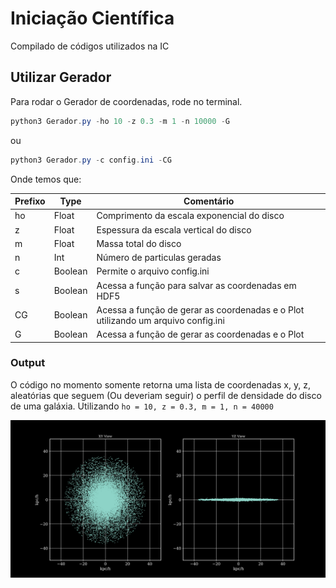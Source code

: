 # Iniciação Científica
Compilado de códigos utilizados na IC

## Utilizar Gerador

Para rodar o Gerador de coordenadas, rode no terminal.

```powershell
python3 Gerador.py -ho 10 -z 0.3 -m 1 -n 10000 -G  
```
ou

```powershell
python3 Gerador.py -c config.ini -CG  
```
Onde temos que:

|  Prefixo | Type | Comentário |
| --- | --- | --- | 
| ho | Float | Comprimento da escala exponencial do disco |
| z | Float | Espessura da escala vertical do disco |
| m | Float | Massa total do disco |
| n | Int | Número de particulas geradas |
| c | Boolean | Permite o arquivo config.ini |
| s | Boolean | Acessa a função para salvar as coordenadas em HDF5 |
| CG | Boolean | Acessa a função de gerar as coordenadas e o Plot utilizando um arquivo config.ini |
| G | Boolean | Acessa a função de gerar as coordenadas e o Plot |
### Output 
O código no momento somente retorna uma lista de coordenadas x, y, z, aleatórias que seguem  (Ou deveriam seguir) o perfil de densidade do disco de uma galáxia.
Utilizando ```ho = 10, z = 0.3, m = 1, n = 40000```


<img src='https://raw.githubusercontent.com/ViniBilck/IC-Astro/main/IMG/example.png'></img>
